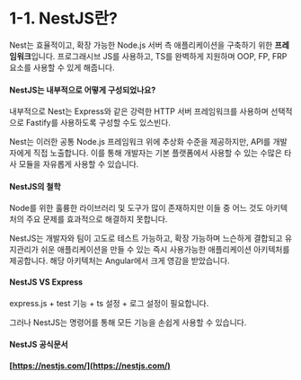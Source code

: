 # 1-1. NestJS란?

Nest는 효율적이고, 확장 가능한 Node.js 서버 측 애플리케이션을 구축하기 위한 **프레임워크**입니다. 프로그래시브 JS를 사용하고, TS를 완벽하게 지원하며 OOP, FP, FRP 요소를 사용할 수 있게 해줍니다.



#### NestJS는 내부적으로 어떻게 구성되었나요?

내부적으로 Nest는 Express와 같은 강력한 HTTP 서버 프레임워크를 사용하며 선택적으로 Fastify를 사용하도록 구성할 수도 있스빈다.



Nest는 이러한 공통 Node.js 프레임워크 위에 추상화 수준을 제공하지만, API를 개발자에게 직접 노출합니다. 이를 통해 개발자는 기본 플랫폼에서 사용할 수 있는 수많은 타사 모듈을 자유롭게 사용할 수 있습니다.



#### NestJS의 철학

Node를 위한 훌륭한 라이브러리 및 도구가 많이 존재하지만 이들 중 어느 것도 아키텍처의 주요 문제를 효과적으로 해결하지 못합니다.



NestJS는 개발자와 팀이 고도로 테스트 가능하고, 확장 가능하며 느슨하게 결합되고 유지관리가 쉬운 애플리케이션을 만들 수 있는 즉시 사용가능한 애플리케이션 아키텍처를 제공합니다. 해당 아키텍처는 Angular에서 크게 영감을 받았습니다.



#### NestJS VS Express

express.js + test 기능 + ts 설정 + 로그 설정이 필요합니다.

그러나 NestJS는 명령어를 통해 모든 기능을 손쉽게 사용할 수 있습니다.&#x20;



#### NestJS 공식문서

#### &#xD;[https://nestjs.com/](https://nestjs.com/)
